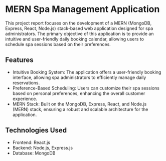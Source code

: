 # MERN Spa Management Application
This project report focuses on the development of a MERN (MongoDB, Express, React, Node.js) stack-based web application designed for spa administrators. 
The primary objective of this application is to provide an intuitive and user-friendly daily booking calendar, allowing users to schedule spa sessions based on their preferences.

## Features
* Intuitive Booking System: The application offers a user-friendly booking interface, allowing spa administrators to efficiently manage daily reservations.
* Preference-Based Scheduling: Users can customize their spa sessions based on personal preferences, enhancing the overall customer experience.
* MERN Stack: Built on the MongoDB, Express, React, and Node.js (MERN) stack, ensuring a robust and scalable architecture for the application.

## Technologies Used
* Frontend: React.js
* Backend: Node.js, Express.js
* Database: MongoDB

